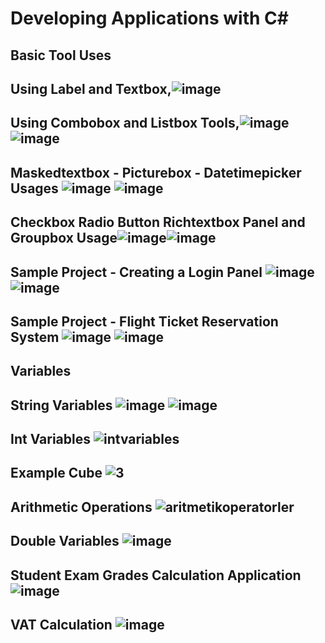 # Developing Applications with C#
## Basic Tool Uses
## Using Label and Textbox,![image](https://github.com/omerfarukkpala/Developing-Applications-with-C-/assets/101570820/aa6a2b4d-8fc6-431d-9be9-85b4cb48cae7)
## Using Combobox and Listbox Tools,![image](https://github.com/omerfarukkpala/Developing-Applications-with-C-/assets/101570820/51c73ad9-919b-40dd-993b-d35e21e8d57c) ![image](https://github.com/omerfarukkpala/Developing-Applications-with-C-/assets/101570820/cc505b36-4ee5-44d5-9616-b3c077625bad)
## Maskedtextbox - Picturebox - Datetimepicker Usages ![image](https://github.com/omerfarukkpala/Developing-Applications-with-C-/assets/101570820/b7a94511-adcc-4443-82e4-6944c0ffa29d) ![image](https://github.com/omerfarukkpala/Developing-Applications-with-C-/assets/101570820/99397dd2-5bd4-4ef7-9ec1-e4a03812040d)
## Checkbox Radio Button Richtextbox Panel and Groupbox Usage![image](https://github.com/omerfarukkpala/Developing-Applications-with-C-/assets/101570820/0bac9321-e4e6-4ccc-8d68-7960eb8e998d)![image](https://github.com/omerfarukkpala/Developing-Applications-with-C-/assets/101570820/de370037-ab2b-4c21-bf00-5f122be92f29)
## Sample Project - Creating a Login Panel ![image](https://github.com/omerfarukkpala/Developing-Applications-with-C-/assets/101570820/ebd63f38-1e21-4fd4-a1aa-27c0abb32510) ![image](https://github.com/omerfarukkpala/Developing-Applications-with-C-/assets/101570820/5f90ce71-3157-4a1e-811d-b7d01a22d4a2)
## Sample Project - Flight Ticket Reservation System ![image](https://github.com/omerfarukkpala/Developing-Applications-with-C-/assets/101570820/8f69b69a-f292-4daf-8a48-60658666dd8a) ![image](https://github.com/omerfarukkpala/Developing-Applications-with-C-/assets/101570820/546925e7-9dfa-4b6a-9423-abc801f5a1fb)
## Variables
## String Variables ![image](https://github.com/omerfarukkpala/Developing-Applications-with-C-/assets/101570820/0b4e5b27-0a71-43d0-ab1b-524935a41fe6)  ![image](https://github.com/omerfarukkpala/Developing-Applications-with-C-/assets/101570820/852e2763-451b-44ec-bb42-e8beced220e5)
## Int Variables ![intvariables](https://github.com/omerfarukkpala/Developing-Applications-with-C-/assets/101570820/775c3838-2c6e-4ad2-8167-c59348486a5d)
## Example Cube ![3](https://github.com/omerfarukkpala/Developing-Applications-with-C-/assets/101570820/5ea24c5d-782a-485e-bc9d-b44125e9409e)
## Arithmetic Operations ![aritmetikoperatorler](https://github.com/omerfarukkpala/Developing-Applications-with-C-/assets/101570820/b50e9b07-5bad-4109-af8f-43f4fb701554)
## Double Variables ![image](https://github.com/omerfarukkpala/Developing-Applications-with-C-/assets/101570820/47fe3b7b-5ef2-47e7-b9c8-7ef87caeb345) 
## Student Exam Grades Calculation Application ![image](https://github.com/omerfarukkpala/Developing-Applications-with-C-/assets/101570820/895ec804-5e52-4fb9-9ce0-c5024d83971c)
## VAT Calculation ![image](https://github.com/omerfarukkpala/Developing-Applications-with-C-/assets/101570820/67f2c704-6039-4800-bcbb-3ef660856ebc)



